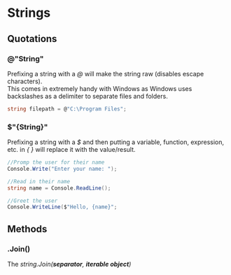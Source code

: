 # Strings

## Quotations
### @"String"
Prefixing a string with a _@_ will make the string raw (disables escape characters). <br />
This comes in extremely handy with Windows as Windows uses backslashes as a delimiter to separate files and folders.
```C#
string filepath = @"C:\Program Files";
```

### $"{String}"
Prefixing a string with a _$_ and then putting a variable, function, expression, etc. in _{ }_ will replace it with the value/result.
```C#
//Promp the user for their name
Console.Write("Enter your name: ");

//Read in their name
string name = Console.ReadLine();

//Greet the user
Console.WriteLine($"Hello, {name}"; 
```

## Methods

### .Join()
The _string.Join(**_separator_**, **_iterable object_**)_
